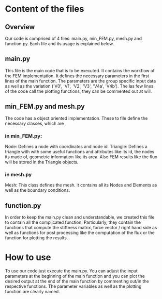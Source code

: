 # Content of the files
## Overview
Our code is comprised of 4 files: main.py, min_FEM.py, mesh.py and function.py. Each file and its usage is explained below.
## main.py
This file is the main code that is to be executed. It contains the workflow of the FEM implementation. It defines the necessary parameters in the first lines of the main function. The parameters are the group specific input data as well as the variation ('V0', 'V1', 'V2', 'V3', 'V4a', 'V4b').
The las few lines of the code call the plotting functions, they can be commented out at will.

## min_FEM.py and mesh.py
The code has a object oriented implementation. These to file define the necessary classes, which are
### in min_FEM.py:
Node:
Defines a node with coordinates and node id.
Triangle:
Defines a triangle with with some useful functions and attributes like its id, the nodes its made of, geometric information like its area. Also FEM results like the flux will be stored in the Triangle objects.

### in mesh.py
Mesh:
This class defines the mesh. It contains all its Nodes and Elements as well as the boundary conditions.

## function.py
In order to keep the main.py clean and understandable, we created this file to contain all the complicated function. Particularly, they contain the functions that compute the stiffness matrix, force vector / right hand side as well as functions for post processing like the computation of the flux or the function for plotting the results.

# How to use
To use our code just execute the main.py. You can adjust the input parameters at the beginning of the main function and you can plot the desired output at the end of the main function by commenting out/in the respective functions. The parameter variables as well as the plotting function are clearly named.
